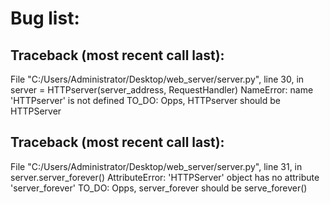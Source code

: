 # Bug list:
## Traceback (most recent call last):
  File "C:/Users/Administrator/Desktop/web_server/server.py", line 30, in <module>
    server = HTTPserver(server_address, RequestHandler)
NameError: name 'HTTPserver' is not defined
TO_DO: Opps, HTTPserver should be HTTPServer

## Traceback (most recent call last):
  File "C:/Users/Administrator/Desktop/web_server/server.py", line 31, in <module>
    server.server_forever()
AttributeError: 'HTTPServer' object has no attribute 'server_forever'
TO_DO: Opps, server_forever should be serve_forever()